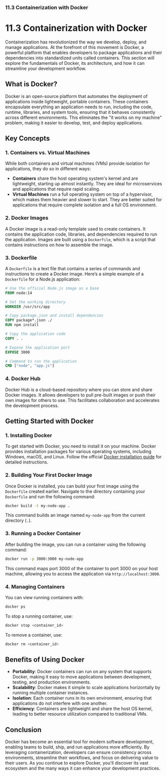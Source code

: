 ### 11.3 Containerization with Docker

# 11.3 Containerization with Docker

Containerization has revolutionized the way we develop, deploy, and manage applications. At the forefront of this movement is Docker, a powerful platform that enables developers to package applications and their dependencies into standardized units called containers. This section will explore the fundamentals of Docker, its architecture, and how it can streamline your development workflow.

## What is Docker?

Docker is an open-source platform that automates the deployment of applications inside lightweight, portable containers. These containers encapsulate everything an application needs to run, including the code, runtime, libraries, and system tools, ensuring that it behaves consistently across different environments. This eliminates the "it works on my machine" problem, making it easier to develop, test, and deploy applications.

## Key Concepts

### 1. **Containers vs. Virtual Machines**

While both containers and virtual machines (VMs) provide isolation for applications, they do so in different ways:

- **Containers** share the host operating system's kernel and are lightweight, starting up almost instantly. They are ideal for microservices and applications that require rapid scaling.
- **Virtual Machines** run a full operating system on top of a hypervisor, which makes them heavier and slower to start. They are better suited for applications that require complete isolation and a full OS environment.

### 2. **Docker Images**

A Docker image is a read-only template used to create containers. It contains the application code, libraries, and dependencies required to run the application. Images are built using a `Dockerfile`, which is a script that contains instructions on how to assemble the image. 

### 3. **Dockerfile**

A `Dockerfile` is a text file that contains a series of commands and instructions to create a Docker image. Here’s a simple example of a `Dockerfile` for a Node.js application:

```dockerfile
# Use the official Node.js image as a base
FROM node:14

# Set the working directory
WORKDIR /usr/src/app

# Copy package.json and install dependencies
COPY package*.json ./
RUN npm install

# Copy the application code
COPY . .

# Expose the application port
EXPOSE 3000

# Command to run the application
CMD ["node", "app.js"]
```

### 4. **Docker Hub**

Docker Hub is a cloud-based repository where you can store and share Docker images. It allows developers to pull pre-built images or push their own images for others to use. This facilitates collaboration and accelerates the development process.

## Getting Started with Docker

### 1. **Installing Docker**

To get started with Docker, you need to install it on your machine. Docker provides installation packages for various operating systems, including Windows, macOS, and Linux. Follow the official [Docker installation guide](https://docs.docker.com/get-docker/) for detailed instructions.

### 2. **Building Your First Docker Image**

Once Docker is installed, you can build your first image using the `Dockerfile` created earlier. Navigate to the directory containing your `Dockerfile` and run the following command:

```bash
docker build -t my-node-app .
```

This command builds an image named `my-node-app` from the current directory (`.`).

### 3. **Running a Docker Container**

After building the image, you can run a container using the following command:

```bash
docker run -p 3000:3000 my-node-app
```

This command maps port 3000 of the container to port 3000 on your host machine, allowing you to access the application via `http://localhost:3000`.

### 4. **Managing Containers**

You can view running containers with:

```bash
docker ps
```

To stop a running container, use:

```bash
docker stop <container_id>
```

To remove a container, use:

```bash
docker rm <container_id>
```

## Benefits of Using Docker

- **Portability**: Docker containers can run on any system that supports Docker, making it easy to move applications between development, testing, and production environments.
- **Scalability**: Docker makes it simple to scale applications horizontally by running multiple container instances.
- **Isolation**: Each container runs in its own environment, ensuring that applications do not interfere with one another.
- **Efficiency**: Containers are lightweight and share the host OS kernel, leading to better resource utilization compared to traditional VMs.

## Conclusion

Docker has become an essential tool for modern software development, enabling teams to build, ship, and run applications more efficiently. By leveraging containerization, developers can ensure consistency across environments, streamline their workflows, and focus on delivering value to their users. As you continue to explore Docker, you'll discover its vast ecosystem and the many ways it can enhance your development practices.